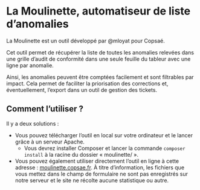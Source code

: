 # La Moulinette, automatiseur de liste d’anomalies

La Moulinette est un outil développé par @mloyat pour Copsaé.

Cet outil permet de récupérer la liste de toutes les anomalies relevées dans une grille d’audit de conformité dans une seule feuille du tableur avec une ligne par anomalie.

Ainsi, les anomalies peuvent être comptées facilement et sont filtrables par impact. Cela permet de faciliter la priorisation des corrections et, éventuellement, l’export dans un outil de gestion des tickets.

## Comment l’utiliser ?

Il y a deux solutions :

- Vous pouvez télécharger l’outil en local sur votre ordinateur et le lancer grâce à un serveur Apache.
    - Vous devrez installer Composer et lancer la commande `composer install` à la racine du dossier « moulinette/ ».
- Vous pouvez également utiliser directement l’outil en ligne à cette adresse : [moulinette.copsae.fr](https://moulinette.copsae.fr/).
    À titre d’information, les fichiers que vous mettez dans le champ de formulaire ne sont pas enregistrés sur notre serveur et le site ne récolte aucune statistique ou autre.
